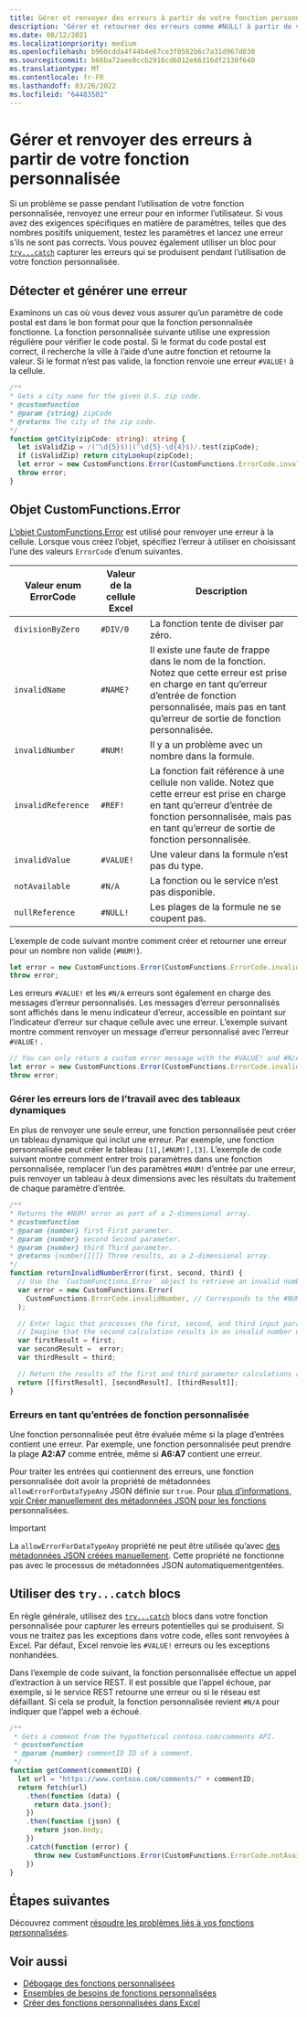```yaml
---
title: Gérer et renvoyer des erreurs à partir de votre fonction personnalisée
description: 'Gérer et retourner des erreurs comme #NULL! à partir de votre fonction personnalisée.'
ms.date: 08/12/2021
ms.localizationpriority: medium
ms.openlocfilehash: b960cdda4f44b4e67ce3f0582b6c7a31d967d030
ms.sourcegitcommit: b66ba72aee8ccb2916cd6012e66316df2130f640
ms.translationtype: MT
ms.contentlocale: fr-FR
ms.lasthandoff: 03/26/2022
ms.locfileid: "64483502"
---
```

# <a name="handle-and-return-errors-from-your-custom-function"></a>Gérer et renvoyer des erreurs à partir de votre fonction personnalisée

Si un problème se passe pendant l’utilisation de votre fonction personnalisée, renvoyez une erreur pour en informer l’utilisateur. Si vous avez des exigences spécifiques en matière de paramètres, telles que des nombres positifs uniquement, testez les paramètres et lancez une erreur s’ils ne sont pas corrects. Vous pouvez également utiliser un bloc pour [`try...catch`](https://developer.mozilla.org/docs/Web/JavaScript/Reference/Statements/try...catch) capturer les erreurs qui se produisent pendant l’utilisation de votre fonction personnalisée.

## <a name="detect-and-throw-an-error"></a>Détecter et générer une erreur

Examinons un cas où vous devez vous assurer qu’un paramètre de code postal est dans le bon format pour que la fonction personnalisée fonctionne. La fonction personnalisée suivante utilise une expression régulière pour vérifier le code postal. Si le format du code postal est correct, il recherche la ville à l’aide d’une autre fonction et retourne la valeur. Si le format n’est pas valide, la fonction renvoie une erreur `#VALUE!` à la cellule.

```typescript
/**
* Gets a city name for the given U.S. zip code.
* @customfunction
* @param {string} zipCode
* @returns The city of the zip code.
*/
function getCity(zipCode: string): string {
  let isValidZip = /(^\d{5}$)|(^\d{5}-\d{4}$)/.test(zipCode);
  if (isValidZip) return cityLookup(zipCode);
  let error = new CustomFunctions.Error(CustomFunctions.ErrorCode.invalidValue, "Please provide a valid U.S. zip code.");
  throw error;
}
```

## <a name="the-customfunctionserror-object"></a>Objet CustomFunctions.Error

[L’objet CustomFunctions.Error](/javascript/api/custom-functions-runtime/customfunctions.error) est utilisé pour renvoyer une erreur à la cellule. Lorsque vous créez l’objet, spécifiez l’erreur à utiliser en choisissant l’une des valeurs `ErrorCode` d’enum suivantes.

|Valeur enum ErrorCode  |Valeur de la cellule Excel  |Description  |
|---------------|---------|---------|
|`divisionByZero` | `#DIV/0`  | La fonction tente de diviser par zéro. |
|`invalidName`    | `#NAME?`  | Il existe une faute de frappe dans le nom de la fonction. Notez que cette erreur est prise en charge en tant qu’erreur d’entrée de fonction personnalisée, mais pas en tant qu’erreur de sortie de fonction personnalisée. |
|`invalidNumber`  | `#NUM!`   | Il y a un problème avec un nombre dans la formule. |
|`invalidReference` | `#REF!` | La fonction fait référence à une cellule non valide. Notez que cette erreur est prise en charge en tant qu’erreur d’entrée de fonction personnalisée, mais pas en tant qu’erreur de sortie de fonction personnalisée.|
|`invalidValue`   | `#VALUE!` | Une valeur dans la formule n’est pas du type. |
|`notAvailable`   | `#N/A`    | La fonction ou le service n’est pas disponible. |
|`nullReference`  | `#NULL!`  | Les plages de la formule ne se coupent pas. |

L’exemple de code suivant montre comment créer et retourner une erreur pour un nombre non valide (`#NUM!`).

```typescript
let error = new CustomFunctions.Error(CustomFunctions.ErrorCode.invalidNumber);
throw error;
```

Les erreurs `#VALUE!` et les `#N/A` erreurs sont également en charge des messages d’erreur personnalisés. Les messages d’erreur personnalisés sont affichés dans le menu indicateur d’erreur, accessible en pointant sur l’indicateur d’erreur sur chaque cellule avec une erreur. L’exemple suivant montre comment renvoyer un message d’erreur personnalisé avec l’erreur `#VALUE!` .

```typescript
// You can only return a custom error message with the #VALUE! and #N/A errors.
let error = new CustomFunctions.Error(CustomFunctions.ErrorCode.invalidValue, "The parameter can only contain lowercase characters.");
throw error;
```

### <a name="handle-errors-when-working-with-dynamic-arrays"></a>Gérer les erreurs lors de l’travail avec des tableaux dynamiques

En plus de renvoyer une seule erreur, une fonction personnalisée peut créer un tableau dynamique qui inclut une erreur. Par exemple, une fonction personnalisée peut créer le tableau `[1],[#NUM!],[3]`. L’exemple de code suivant montre comment entrer trois paramètres dans une fonction personnalisée, remplacer l’un des paramètres `#NUM!` d’entrée par une erreur, puis renvoyer un tableau à deux dimensions avec les résultats du traitement de chaque paramètre d’entrée.

```js
/**
* Returns the #NUM! error as part of a 2-dimensional array.
* @customfunction
* @param {number} first First parameter.
* @param {number} second Second parameter.
* @param {number} third Third parameter.
* @returns {number[][]} Three results, as a 2-dimensional array.
*/
function returnInvalidNumberError(first, second, third) {
  // Use the `CustomFunctions.Error` object to retrieve an invalid number error.
  var error = new CustomFunctions.Error(
    CustomFunctions.ErrorCode.invalidNumber, // Corresponds to the #NUM! error in the Excel UI.
  );

  // Enter logic that processes the first, second, and third input parameters.
  // Imagine that the second calculation results in an invalid number error. 
  var firstResult = first;
  var secondResult =  error;
  var thirdResult = third;

  // Return the results of the first and third parameter calculations and a #NUM! error in place of the second result. 
  return [[firstResult], [secondResult], [thirdResult]];
}
```

### <a name="errors-as-custom-function-inputs"></a>Erreurs en tant qu’entrées de fonction personnalisée

Une fonction personnalisée peut être évaluée même si la plage d’entrées contient une erreur. Par exemple, une fonction personnalisée peut prendre la plage **A2:A7** comme entrée, même si **A6:A7** contient une erreur.

Pour traiter les entrées qui contiennent des erreurs, une fonction personnalisée doit avoir la propriété de métadonnées `allowErrorForDataTypeAny` JSON définie sur `true`. Pour [plus d’informations, voir Créer manuellement des métadonnées JSON pour les fonctions](custom-functions-json.md#metadata-reference) personnalisées.

> [!IMPORTANT]
> La `allowErrorForDataTypeAny` propriété ne peut être utilisée qu’avec [des métadonnées JSON créées manuellement](custom-functions-json.md). Cette propriété ne fonctionne pas avec le processus de métadonnées JSON automatiquementgentées.

## <a name="use-trycatch-blocks"></a>Utiliser des `try...catch` blocs

En règle générale, utilisez des [`try...catch`](https://developer.mozilla.org/docs/Web/JavaScript/Reference/Statements/try...catch) blocs dans votre fonction personnalisée pour capturer les erreurs potentielles qui se produisent. Si vous ne traitez pas les exceptions dans votre code, elles sont renvoyées à Excel. Par défaut, Excel renvoie les `#VALUE!` erreurs ou les exceptions nonhandées.

Dans l’exemple de code suivant, la fonction personnalisée effectue un appel d’extraction à un service REST. Il est possible que l’appel échoue, par exemple, si le service REST retourne une erreur ou si le réseau est défaillant. Si cela se produit, la fonction personnalisée revient `#N/A` pour indiquer que l’appel web a échoué.

```typescript
/**
 * Gets a comment from the hypothetical contoso.com/comments API.
 * @customfunction
 * @param {number} commentID ID of a comment.
 */
function getComment(commentID) {
  let url = "https://www.contoso.com/comments/" + commentID;
  return fetch(url)
    .then(function (data) {
      return data.json();
    })
    .then(function (json) {
      return json.body;
    })
    .catch(function (error) {
      throw new CustomFunctions.Error(CustomFunctions.ErrorCode.notAvailable);
    })
}
```

## <a name="next-steps"></a>Étapes suivantes

Découvrez comment [résoudre les problèmes liés à vos fonctions personnalisées](custom-functions-troubleshooting.md).

## <a name="see-also"></a>Voir aussi

* [Débogage des fonctions personnalisées](custom-functions-debugging.md)
* [Ensembles de besoins de fonctions personnalisées](/javascript/api/requirement-sets/custom-functions-requirement-sets)
* [Créer des fonctions personnalisées dans Excel](custom-functions-overview.md)
